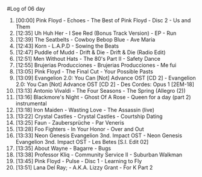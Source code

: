 #Log of 06 day

1. [00:00] Pink Floyd - Echoes - The Best of Pink Floyd - Disc 2 - Us and Them
1. [12:35] Uh Huh Her - I See Red (Bonus Track Version) - EP - Run
1. [12:39] The Seatbelts - Cowboy Bebop Blue - Ave Maria
1. [12:43] Korn - L.A.P.D - Sowing the Beats
1. [12:47] Puddle of Mudd - Drift & Die - Drift & Die (Radio Edit)
1. [12:51] Men Without Hats - The 80's Part II - Safety Dance
1. [12:55] Brujerias Producciones - Brujerias Producciones - Me fui
1. [13:05] Pink Floyd - The Final Cut - Your Possible Pasts
1. [13:09] Evangelion 2.0: You Can [Not] Advance OST [CD 2] - Evangelion 2.0: You Can [Not] Advance OST [CD 2] - Des Cordes: Opus 1 [2EM-18]
1. [13:13] Antonio Vivaldi - The Four Seasons - The Spring  (Allegro (2))
1. [13:16] Blackmore's Night - Ghost Of A Rose - Queen for a day (part 2) instrumental
1. [13:18] Iron Maiden - Wasting Love - The Assassin (live)
1. [13:22] Crystal Castles - Crystal Castles - Courtship Dating
1. [13:25] Faun - Zaubersprüche - Par Veneris
1. [13:28] Foo Fighters - In Your Honor - Over and Out
1. [13:33] Neon Genesis Evangelion 3nd. Impact OST - Neon Genesis Evangelion 3nd. Impact OST - Les Betes [S.I. Edit 02]
1. [13:35] About Wayne - Bagarre - Bugs
1. [13:38] Professor Kliq - Community Service II - Suburban Walkman
1. [13:45] Pink Floyd - Pulse - Disc 1 - Learning to Fly
1. [13:51] Lana Del Ray; - A.K.A. Lizzy Grant - For K Part 2
